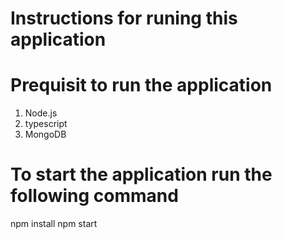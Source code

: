 # Instructions for runing this application

# Prequisit to run the application
1. Node.js
2. typescript 
3. MongoDB


# To start the application run the following command

npm install
npm start
